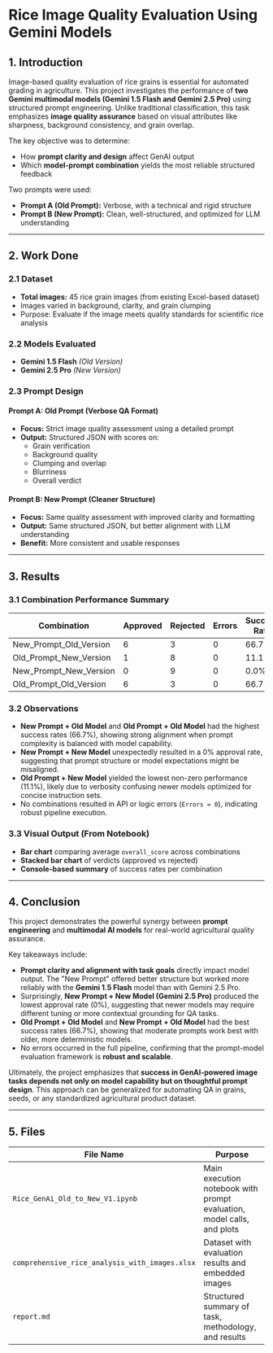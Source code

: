# Rice Image Quality Evaluation Using Gemini Models

## 1. Introduction

Image-based quality evaluation of rice grains is essential for automated grading in agriculture. This project investigates the performance of **two Gemini multimodal models (Gemini 1.5 Flash and Gemini 2.5 Pro)** using structured prompt engineering. Unlike traditional classification, this task emphasizes **image quality assurance** based on visual attributes like sharpness, background consistency, and grain overlap.

The key objective was to determine:
- How **prompt clarity and design** affect GenAI output
- Which **model-prompt combination** yields the most reliable structured feedback

Two prompts were used:

- **Prompt A (Old Prompt):** Verbose, with a technical and rigid structure  
- **Prompt B (New Prompt):** Clean, well-structured, and optimized for LLM understanding

---

## 2. Work Done

### 2.1 Dataset

- **Total images:** 45 rice grain images (from existing Excel-based dataset)
- Images varied in background, clarity, and grain clumping
- Purpose: Evaluate if the image meets quality standards for scientific rice analysis

### 2.2 Models Evaluated

- **Gemini 1.5 Flash** *(Old Version)*
- **Gemini 2.5 Pro** *(New Version)*

### 2.3 Prompt Design

#### Prompt A: Old Prompt (Verbose QA Format)

- **Focus:** Strict image quality assessment using a detailed prompt
- **Output:** Structured JSON with scores on:
  - Grain verification
  - Background quality
  - Clumping and overlap
  - Blurriness
  - Overall verdict

#### Prompt B: New Prompt (Cleaner Structure)

- **Focus:** Same quality assessment with improved clarity and formatting
- **Output:** Same structured JSON, but better alignment with LLM understanding
- **Benefit:** More consistent and usable responses

---

## 3. Results

### 3.1 Combination Performance Summary

| Combination              | Approved | Rejected | Errors | Success Rate |
|--------------------------|----------|----------|--------|---------------|
| New_Prompt_Old_Version   | 6        | 3        | 0      | 66.7%         |
| Old_Prompt_New_Version   | 1        | 8        | 0      | 11.1%         |
| New_Prompt_New_Version   | 0        | 9        | 0      | 0.0%          |
| Old_Prompt_Old_Version   | 6        | 3        | 0      | 66.7%         |

### 3.2 Observations

- **New Prompt + Old Model** and **Old Prompt + Old Model** had the highest success rates (66.7%), showing strong alignment when prompt complexity is balanced with model capability.
- **New Prompt + New Model** unexpectedly resulted in a 0% approval rate, suggesting that prompt structure or model expectations might be misaligned.
- **Old Prompt + New Model** yielded the lowest non-zero performance (11.1%), likely due to verbosity confusing newer models optimized for concise instruction sets.
- No combinations resulted in API or logic errors (`Errors = 0`), indicating robust pipeline execution.

### 3.3 Visual Output (From Notebook)

- **Bar chart** comparing average `overall_score` across combinations
- **Stacked bar chart** of verdicts (approved vs rejected)
- **Console-based summary** of success rates per combination
---

## 4. Conclusion

This project demonstrates the powerful synergy between **prompt engineering** and **multimodal AI models** for real-world agricultural quality assurance.

Key takeaways include:

- **Prompt clarity and alignment with task goals** directly impact model output. The "New Prompt" offered better structure but worked more reliably with the **Gemini 1.5 Flash** model than with Gemini 2.5 Pro.
- Surprisingly, **New Prompt + New Model (Gemini 2.5 Pro)** produced the lowest approval rate (0%), suggesting that newer models may require different tuning or more contextual grounding for QA tasks.
- **Old Prompt + Old Model** and **New Prompt + Old Model** had the best success rates (66.7%), showing that moderate prompts work best with older, more deterministic models.
- No errors occurred in the full pipeline, confirming that the prompt-model evaluation framework is **robust and scalable**.

Ultimately, the project emphasizes that **success in GenAI-powered image tasks depends not only on model capability but on thoughtful prompt design**. This approach can be generalized for automating QA in grains, seeds, or any standardized agricultural product dataset.

---

## 5. Files

| File Name                                    | Purpose                                                                 |
|---------------------------------------------|-------------------------------------------------------------------------|
| `Rice_GenAi_Old_to_New_V1.ipynb`            | Main execution notebook with prompt evaluation, model calls, and plots |
| `comprehensive_rice_analysis_with_images.xlsx` | Dataset with evaluation results and embedded images                    |
| `report.md`              | Structured summary of task, methodology, and results                   |

